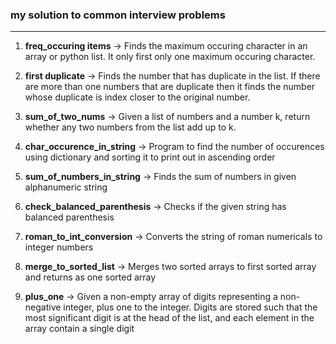 <h3>my solution to common interview problems</h3>

---

1. **freq_occuring items** -> Finds the maximum occuring character in an array or python list. It only first only one maximum occuring character. 

2. **first duplicate** -> Finds the number that has duplicate in the list. If there are more than one numbers that are duplicate then it finds the number whose duplicate is index closer to the original number. 

3. **sum_of_two_nums** -> Given a list of numbers and a number k, return whether any two numbers from the list add up to k.

4. **char_occurence_in_string** -> Program to find the number of occurences using dictionary and sorting it to print out in ascending order

5. **sum_of_numbers_in_string** -> Finds the sum of numbers in given alphanumeric string

6. **check_balanced_parenthesis** -> Checks if the given string has balanced parenthesis

7. **roman_to_int_conversion** -> Converts the string of roman numericals to integer numbers

8. **merge_to_sorted_list** -> Merges two sorted arrays to first sorted array and returns as one sorted array

9. **plus_one** -> Given a non-empty array of digits representing a non-negative integer, plus one to the integer. Digits are stored such that the most significant digit is at the head of the list, and each element in the array contain a single digit

